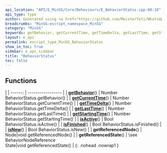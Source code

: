 ```yaml
---
api_location: "API/E_MinSG/Core/Behaviours/E_BehaviorStatus.cpp:60:18"
api_type: type
author: Generated using <a href="https://github.com/MeisterYeti/WhatsUpDoc">WhatsUpDoc</a>
breadcrumbs: "MinSG:escript_namespace_MinSG"
category: "MinSG"
keywords: getBehavior, getCurrentTime, getTimeDelta, getLastTime, getStartingTime, isActive, isFinished, isNew, getReferencedNode, getReferencedState
layout: e_api
permalink: escript_type_MinSG_BehaviorStatus
show_in_toc: true
sidebar: e_api_sidebar
title: "BehaviorStatus"
toc: false
---
```


## Functions

|
| ------: | ----------------- |
| **[getBehavior](classMinSG_1_1BehaviorStatus#classMinSG_1_1BehaviorStatus_1a1921e2461f7f2a999fabb99513940e0a)**() | Number BehaviorStatus.getBehavior() |
| **[getCurrentTime](classMinSG_1_1BehaviorStatus#classMinSG_1_1BehaviorStatus_1af5c1f870860213ae3969ff56aa8abd11)**() | Number BehaviorStatus.getCurrentTime() |
| **[getTimeDelta](classMinSG_1_1BehaviorStatus#classMinSG_1_1BehaviorStatus_1a9496a4fa8638920613e4d05868d44d86)**() | Number BehaviorStatus.getTimeDelta() |
| **[getLastTime](classMinSG_1_1BehaviorStatus#classMinSG_1_1BehaviorStatus_1ab6990cf71f59adccf2e4b53cb68a012d)**() | Number BehaviorStatus.getLastTime() |
| **[getStartingTime](classMinSG_1_1BehaviorStatus#classMinSG_1_1BehaviorStatus_1ae806cd22954bb6c91344809ed8b89476)**() | Number BehaviorStatus.getStartingTime() |
| **[isActive](classMinSG_1_1BehaviorStatus#classMinSG_1_1BehaviorStatus_1a8c7165a538e907df1eeede50581d700a)**() | Bool BehaviorStatus.isActive() |
| **[isFinished](classMinSG_1_1BehaviorStatus#classMinSG_1_1BehaviorStatus_1a617ec4164004ee8da0a14d79911a6996)**() | Bool BehaviorStatus.isFinished() |
| **[isNew](classMinSG_1_1BehaviorStatus#classMinSG_1_1BehaviorStatus_1a7857ecfea579a97b27e65897b292e790)**() | Bool BehaviorStatus.isNew() |
| **getReferencedNode**() | Node\|void getReferencedNode() |
| **getReferencedState**() | 	\see BehaviorNodeReference<br/>State\|void getReferencedState() |
{: .nohead .nowrap1 }
